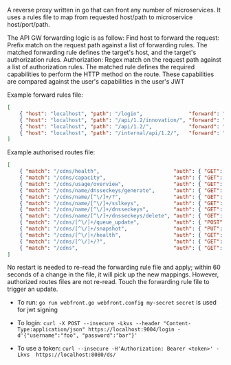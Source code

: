 A reverse proxy written in go that can front any number of microservices. It uses a rules file to map from requested host/path to microservice host/port/path.  

The API GW forwarding logic is as follow:
Find host to forward the request: Prefix match on the request path against a list of forwarding rules. The matched forwarding rule defines the target's host, and the target's authorization rules. 
Authorization: Regex match on the request path against a list of authorization rules. The matched rule defines the required capabilities to perform the HTTP method on the route. These capabilities are compared against the user's capabilities in the user's JWT

Example forward rules file:

```json
[
    { "host": "localhost", "path": "/login",               "forward": "localhost:9004", "scheme": "https", "auth": false },
    { "host": "localhost", "path": "/api/1.2/innovation/", "forward": "localhost:8004", "scheme": "http",  "auth": false },
    { "host": "localhost", "path": "/api/1.2/",            "forward": "localhost:3000", "scheme": "http",  "auth": true, "routes-file": "traffic-ops-routes.json" },
    { "host": "localhost", "path": "/internal/api/1.2/",   "forward": "localhost:3000", "scheme": "http",  "auth": true, "routes-file": "internal-routes.json" }
]
```

Example authorised routes file:
```json
[
    { "match": "/cdns/health",                        "auth": { "GET":  ["cdn-health-read"] }},
    { "match": "/cdns/capacity",                      "auth": { "GET":  ["cdn-health-read"] }},
    { "match": "/cdns/usage/overview",                "auth": { "GET":  ["cdn-stats-read"] }},
    { "match": "/cdns/name/dnsseckeys/generate",      "auth": { "GET":  ["cdn-security-keys-read"] }},
    { "match": "/cdns/name/[^\/]+/?",                 "auth": { "GET":  ["cdn-read"] }},
    { "match": "/cdns/name/[^\/]+/sslkeys",           "auth": { "GET":  ["cdn-security-keys-read"] }},
    { "match": "/cdns/name/[^\/]+/dnsseckeys",        "auth": { "GET":  ["cdn-security-keys-read"] }},
    { "match": "/cdns/name/[^\/]+/dnsseckeys/delete", "auth": { "GET":  ["cdn-security-keys-write"] }},
    { "match": "/cdns/[^\/]+/queue_update",           "auth": { "POST": ["queue-updates-write"] }},
    { "match": "/cdns/[^\/]+/snapshot",               "auth": { "PUT":  ["cdn-config-snapshot-write"] }},
    { "match": "/cdns/[^\/]+/health",                 "auth": { "GET":  ["cdn-health-read"] }},
    { "match": "/cdns/[^\/]+/?",                      "auth": { "GET":  ["cdn-read"], "PUT":  ["cdn-write"], "PATCH": ["cdn-write"], "DELETE": ["cdn-write"] }},
    { "match": "/cdns",                               "auth": { "GET":  ["cdn-read"], "POST": ["cdn-write"] }}
]
```

No restart is needed to re-read the forwarding rule file and apply; within 60 seconds of a change in the file, it will pick up the new mappings.
However, authorized routes files are not re-read. Touch the forwarding rule file to trigger an update.

* To run:
`go run webfront.go webfront.config my-secret`
`secret` is used for jwt signing


* To login:
`curl -X POST --insecure -Lkvs --header "Content-Type:application/json" https://localhost:9004/login -d'{"username":"foo", "password":"bar"}'`
   
* To use a token:
`curl --insecure -H'Authorization: Bearer <token>' -Lkvs  https://localhost:8080/ds/`

